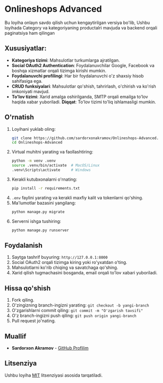 
# Onlineshops Advanced

Bu loyiha onlayn savdo qilish uchun kengaytirilgan versiya bo'lib, Ushbu loyihada Category va kategoriyaning productalri mavjuda va backend orqali paginatsiya ham qilingan

## Xususiyatlar:
- **Kategoriya tizimi**: Mahsulotlar turkumlarga ajratilgan.
- **Social OAuth2 Authentication**: Foydalanuvchilar Google, Facebook va boshqa xizmatlar orqali tizimga kirishi mumkin.
- **Foydalanuvchi profilingi**: Har bir foydalanuvchi o'z shaxsiy hisob sahifasiga ega.
- **CRUD funksiyalari**: Mahsulotlar qo'shish, tahrirlash, o'chirish va ko'rish imkoniyati mavjud.
- **To'lov tizimi**: Xarid amalga oshirilganda, SMTP orqali emailga to'lov haqida xabar yuboriladi. **Diqqat**: To'lov tizimi to'liq ishlamasligi mumkin.

## O'rnatish
1. Loyihani yuklab oling:
   ```bash
   git clone https://github.com/sardorxonakramov/Onlineshops-Advanced.git
   cd Onlineshops-Advanced
   ```
2. Virtual muhitni yarating va faollashtiring:
   ```bash
   python -m venv .venv
   source .venv/bin/activate  # MacOS/Linux
   .venv\Scripts\activate     # Windows
   ```
3. Kerakli kutubxonalarni o'rnating:
   ```bash
   pip install -r requirements.txt
   ```
4. `.env` faylini yarating va kerakli maxfiy kalit va tokenlarni qo'shing.
5. Ma'lumotlar bazasini yangilang:
   ```bash
   python manage.py migrate
   ```
6. Serverni ishga tushiring:
   ```bash
   python manage.py runserver
   ```

## Foydalanish
1. Saytga tashrif buyuring: `http://127.0.0.1:8000`
2. Social OAuth2 orqali tizimga kiring yoki ro'yxatdan o'ting.
3. Mahsulotlarni ko'rib chiqing va savatchaga qo'shing.
4. Xarid qilish tugmachasini bosganda, email orqali to'lov xabari yuboriladi.

## Hissa qo'shish
1. Fork qiling.
2. O'zingizning branch-ingizni yarating: `git checkout -b yangi-branch`
3. O'zgarishlarni commit qiling: `git commit -m "O'zgarish tavsifi"`
4. O'z branch-ingizni push qiling: `git push origin yangi-branch`
5. Pull request jo'nating.

## Muallif
- **Sardorxon Akramov** - [GitHub Profilim](https://github.com/sardorxonakramov)

## Litsenziya
Ushbu loyiha [MIT](LICENSE) litsenziyasi asosida tarqatiladi.

